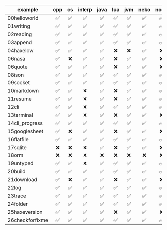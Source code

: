 | example         | cpp | cs  | interp | java | lua | jvm | neko | node | php | python |
| --------------- | :-: | :-: | :----: | :--: | :-: | :-: | :--: | :--: | :-: | :----: |
| 00helloworld    | ✅  | ✅  |   ✅   |  ✅  | ✅  | ✅  |  ✅  |  ✅  | ✅  |   ✅   |
| 01writing       | ✅  | ✅  |   ✅   |  ✅  | ✅  | ✅  |  ✅  |  ✅  | ✅  |   ✅   |
| 02reading       | ✅  | ✅  |   ✅   |  ✅  | ✅  | ✅  |  ✅  |  ✅  | ✅  |   ✅   |
| 03append        | ✅  | ✅  |   ✅   |  ✅  | ✅  | ✅  |  ✅  |  ✅  | ✅  |   ✅   |
| 04haxelow       | ✅  | ✅  |   ✅   |  ✅  | ❌  | ❌  |  ✅  |  ❌  | ❌  |   ❌   |
| 06nasa          | ✅  | ❌  |   ✅   |  ✅  | ❌  | ✅  |  ✅  |  ❌  | ✅  |   ✅   |
| 06quote         | ✅  | ✅  |   ✅   |  ✅  | ❌  | ✅  |  ✅  |  ❌  | ✅  |   ✅   |
| 08json          | ✅  | ✅  |   ✅   |  ✅  | ✅  | ✅  |  ✅  |  ✅  | ✅  |   ✅   |
| 09socket        | ✅  | ✅  |   ✅   |  ✅  | ✅  | ✅  |  ✅  |  ✅  | ✅  |   ✅   |
| 10markdown      | ✅  | ✅  |   ❌   |  ✅  | ❌  | ✅  |  ✅  |  ✅  | ✅  |   ✅   |
| 11resume        | ✅  | ✅  |   ❌   |  ✅  | ❌  | ✅  |  ✅  |  ✅  | ✅  |   ✅   |
| 12cli           | ✅  | ✅  |   ❌   |  ✅  | ✅  | ✅  |  ✅  |  ✅  | ✅  |   ✅   |
| 13terminal      | ✅  | ✅  |   ❌   |  ✅  | ❌  | ✅  |  ✅  |  ❌  | ✅  |   ✅   |
| 14cli_progress  | ✅  | ✅  |   ✅   |  ✅  | ✅  | ✅  |  ✅  |  ✅  | ✅  |   ✅   |
| 15googlesheet   | ✅  | ❌  |   ✅   |  ✅  | ❌  | ✅  |  ✅  |  ❌  | ❌  |   ❌   |
| 16flatfile      | ✅  | ✅  |   ✅   |  ✅  | ✅  | ✅  |  ✅  |  ✅  | ✅  |   ✅   |
| 17sqlite        | ❌  | ❌  |   ❌   |  ✅  | ❌  | ✅  |  ✅  |  ❌  | ✅  |   ❌   |
| 18orm           | ❌  | ❌  |   ❌   |  ❌  | ❌  | ❌  |  ❌  |  ❌  | ❌  |   ❌   |
| 19untyped       | ✅  | ✅  |   ❌   |  ✅  | ✅  | ✅  |  ✅  |  ✅  | ✅  |   ✅   |
| 20build         | ✅  | ✅  |   ✅   |  ✅  | ✅  | ✅  |  ✅  |  ✅  | ✅  |   ✅   |
| 21download      | ✅  | ❌  |   ✅   |  ✅  | ❌  | ✅  |  ✅  |  ❌  | ✅  |   ❌   |
| 22log           | ✅  | ✅  |   ✅   |  ✅  | ✅  | ✅  |  ✅  |  ✅  | ✅  |   ✅   |
| 23trace         | ✅  | ✅  |   ✅   |  ✅  | ✅  | ✅  |  ✅  |  ✅  | ✅  |   ✅   |
| 24folder        | ✅  | ✅  |   ✅   |  ✅  | ✅  | ✅  |  ✅  |  ✅  | ✅  |   ✅   |
| 25haxeversion   | ✅  | ✅  |   ✅   |  ✅  | ❌  | ✅  |  ✅  |  ❌  | ✅  |   ✅   |
| 26checkforfixme | ✅  | ✅  |   ✅   |  ✅  | ✅  | ✅  |  ✅  |  ✅  | ✅  |   ✅   |
